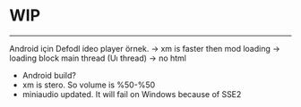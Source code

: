 # WIP
---
Android için Defodl ideo player örnek.
-> xm is faster then mod loading
-> loading block main thread (Uı thread)
-> no html
- Android build?
- xm is stero. So volume is %50-%50
-  miniaudio updated. It will fail on Windows because of SSE2
